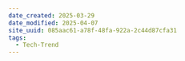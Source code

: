 ```yaml
---
date_created: 2025-03-29
date_modified: 2025-04-07
site_uuid: 085aac61-a78f-48fa-922a-2c44d87cfa31
tags:
  - Tech-Trend
---
```


